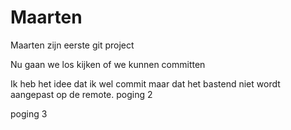 # Maarten
Maarten zijn eerste git project


Nu gaan we los kijken of we kunnen committen


Ik heb het idee dat ik wel commit maar dat het bastend niet wordt aangepast op de remote. 
poging 2

poging 3
